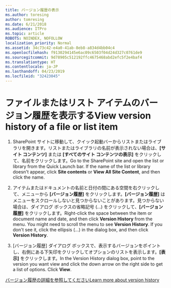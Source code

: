 ```yaml
---
title: バージョン履歴の表示
ms.author: toresing
author: tomresing
ms.date: 6/21/2018
ms.audience: ITPro
ms.topic: article
ROBOTS: NOINDEX, NOFOLLOW
localization_priority: Normal
ms.assetid: 34c73c42-e4a0-41ab-8eb8-a834d4bb04c4
ms.openlocfilehash: f9130294145e6ac09c6503f04d24d327c0761de9
ms.sourcegitcommit: 9d78905c512192ffc4675468abd2efc5f2e4baf4
ms.translationtype: HT
ms.contentlocale: ja-JP
ms.lasthandoff: 04/23/2019
ms.locfileid: "32423045"
---
```

# <a name="view-version-history-of-a-file-or-list-item"></a><span data-ttu-id="71a8e-102">ファイルまたはリスト アイテムのバージョン履歴を表示する</span><span class="sxs-lookup"><span data-stu-id="71a8e-102">View version history of a file or list item</span></span>

1. <span data-ttu-id="71a8e-p101">SharePoint サイトに移動して、クイック起動バーからリストまたはライブラリを開きます。リストまたはライブラリの名前が表示されない場合は、**[サイト コンテンツ]** または **[すべてのサイト コンテンツの表示]** をクリックして、名前をクリックします。</span><span class="sxs-lookup"><span data-stu-id="71a8e-p101">Go to the SharePoint site and open the list or library from the Quick Launch bar. If the name of the list or library doesn't appear, click **Site contents** or **View All Site Content**, and then click the name.</span></span>
    
2. <span data-ttu-id="71a8e-p102">アイテムまたはドキュメントの名前と日付の間にある空間を右クリックして、メニューから **[バージョン履歴]** をクリックします。**[バージョン履歴]** はメニューをスクロールしないと見つからないことがあります。見つからない場合は、ダイアログ ボックスの省略記号 (...) をクリックして、**[バージョン履歴]** をクリックします。</span><span class="sxs-lookup"><span data-stu-id="71a8e-p102">Right-click the space between the item or document name and date, and then click **Version History** from the menu. You might need to scroll the menu to see **Version History**. If you don't see it, click the ellipsis (...) in the dialog box, and then click **Version History**.</span></span>
    
3. <span data-ttu-id="71a8e-p103">[バージョン履歴] ダイアログ ボックスで、表示するバージョンをポイントし、右側にある下矢印をクリックしてオプションのリストを表示します。**[表示]** をクリックします。</span><span class="sxs-lookup"><span data-stu-id="71a8e-p103">In the Version History dialog box, point to the version you want view and click the down arrow on the right side to get a list of options. Click **View**.</span></span>
    
[<span data-ttu-id="71a8e-110">バージョン履歴の詳細を参照してください</span><span class="sxs-lookup"><span data-stu-id="71a8e-110">Learn more about version history</span></span>](https://go.microsoft.com/fwlink/?linkid=875709)
  

